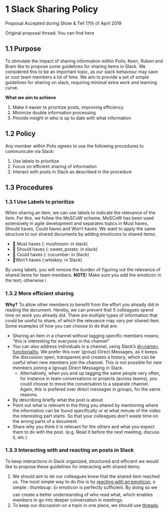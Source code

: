 # 1 Slack Sharing Policy 
Proposal Accepted during Show & Tell 17th of April 2019

Original proposal thread: You can find here

## 1.1 Purpose 

To stimulate the impact of sharing information within Polis; Koen, Ruben and Bram like to propose some guidelines for sharing items in Slack. We considered this to be an important topic, as our slack behaviour may save or cost team members a lot of time. We aim to provide a set of simple guidelines for sharing on slack, requiring minimal extra work and learning curve.

**What we aim to achieve**

1) Make it easier to prioritize posts, improving efficiency
2) Minimize double information processing 
3) Provide insight in who is up to date with what information

## 1.2 Policy

Any member within Polis agrees to use the following procedures to communicate via Slack: 
1) Use labels to prioritize
2) Focus on efficient sharing of information
3) Interact with posts in Slack as described in the procedure

## 1.3 Procedures 
### 1.3.1 Use Labels to prioritize 

When sharing an item, we can use labels to indicate the relevance of the item. For this, we follow the MoSCoW scheme. MoSCoW has been used extensively in agile development and separates topics in Must haves, Should haves, Could haves and Won’t haves. We want to apply the same structure to our shared documents by adding emoticons to shared items:
 * :mushroom: Must haves (: mushroom: in slack)
 * :sweet_potato: Should haves (: sweet_potato: in slack)
 * :cucumber: Could haves (: cucumber: in Slack)
 * 🥃Won’t haves (:whiskey: in Slack) 	

By using labels, you will remove the burden of figuring out the relevance of shared items for team members.
**NOTE:** Make sure you add the emoticon in the text; otherwise i

### 1.3.2 More efficient sharing
**Why?** To allow other members to benefit from the effort you already did in reading the document. Hereby, we can prevent that 5 colleagues spend time on work you already did. There are multiple types of information that could be useful to share, of which the relevance may vary per shared item. Some examples of how you can choose to do that are:

* Sharing an item in a channel without tagging specific members means; “this is interesting for everyone in the channel” 
* You can also address individuals in a channel, using Slack’s [@&lt;name> functionality](https://get.slack.help/hc/en-us/articles/205240127-Mention-a-member). We prefer this over (group) Direct Messages, as it keeps the discussion open, transparent and creates a history, which can be useful when new members join the channel. This is not possible for new members joining a (group) Direct Messaging in Slack. 
    * Alternatively, when you end up tagging the same people very often, for instance in team conversations or projects (across teams), you could choose to move the conversation to a separate channel. Again, this is prefered over direct messages in groups, for the same reasons.
* By describing briefly what the post is about
* Point out what is relevant in the thing you shared by mentioning where the information can be found specifically or at what minute of the video the interesting part starts. So that your colleagues don’t waste time on the wrong parts of a document.
* Share why you think it is relevant for the others and what you expect them to do with the post. (e.g. Read it before the next meeting, discuss it, etc.) 

### 1.3.3 Interacting with and reacting on posts in Slack
To keep interactions in Slack organized, structured and efficient we would like to propose these guidelines for interacting with shared items; 
1) We should aim to let our colleagues know that the shared item reached us. The most simple way to do this is by [reacting with an emoticon](https://get.slack.help/hc/en-us/articles/206870317-Emoji-reactions), a simple : thumbsup: 👍 emoticon is perfectly sufficient. By doing so we can create a better understanding of who read what, which enables members to go into deeper conversation in meetings.
2) To keep our discussion on a topic in one place, we should use [threads](https://get.slack.help/hc/en-us/articles/115000769927-Message-and-file-threads).
